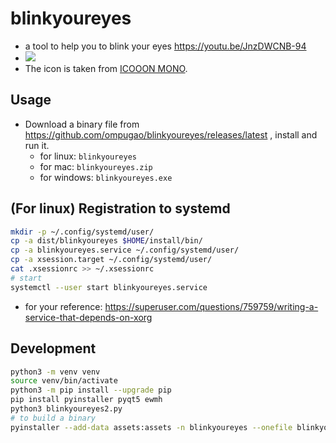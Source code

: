 # blinkyoureyes

- a tool to help you to blink your eyes
https://youtu.be/JnzDWCNB-94
- [![](https://img.youtube.com/vi/JnzDWCNB-94/0.jpg)](https://www.youtube.com/watch?v=JnzDWCNB-94)
- The icon is taken from [ICOOON MONO](https://icooon-mono.com/00089-%e9%9b%ab%e3%81%ae%e3%82%a2%e3%82%a4%e3%82%b3%e3%83%b3%e7%b4%a0%e6%9d%90/).

## Usage

- Download a binary file from https://github.com/ompugao/blinkyoureyes/releases/latest , install and run it.
	- for linux: `blinkyoureyes`
	- for mac: `blinkyoureyes.zip`
	- for windows: `blinkyoureyes.exe`

## (For linux) Registration to systemd
```bash
mkdir -p ~/.config/systemd/user/
cp -a dist/blinkyoureyes $HOME/install/bin/
cp -a blinkyoureyes.service ~/.config/systemd/user/
cp -a xsession.target ~/.config/systemd/user/
cat .xsessionrc >> ~/.xsessionrc
# start
systemctl --user start blinkyoureyes.service
```
- for your reference: https://superuser.com/questions/759759/writing-a-service-that-depends-on-xorg

## Development
```bash
python3 -m venv venv
source venv/bin/activate
python3 -m pip install --upgrade pip
pip install pyinstaller pyqt5 ewmh
python3 blinkyoureyes2.py
# to build a binary
pyinstaller --add-data assets:assets -n blinkyoureyes --onefile blinkyoureyes2.py
```
